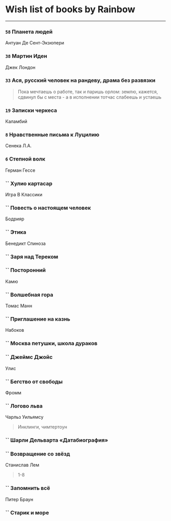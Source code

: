 # Wish list of books by Rainbow
---

### `58` Планета людей
Антуан Де Сент-Экзюпери

### `38` Мартин Иден
Джек Лондон

### `33` Ася, русский человек на рандеву, драма без развязки
> Пока мечтаешь о работе, так и паришь орлом: землю, кажется, сдвинул бы с места - а в исполнении тотчас слабеешь и устаешь

### `19` Записки черкеса
Каламбий

### `8` Нравственные письма к Луцилию
Сенека Л.А.

### `6` Степной волк
Герман Гессе

### `` Хулио картасар
Игра В Классики

### `` Повесть о настоящем человек

Бодрияр

### `` Этика
Бенедикт Спиноза

### `` Заря над Тереком

### `` Посторонний
Камю

### `` Волшебная гора
Томас Манн

### `` Приглашение на казнь
Набоков

### `` Москва петушки, школа дураков

### `` Джеймс Джойс
Улис

### `` Бегство от свободы
Фромм

### `` Логово льва
Чарльз Уильямсу
> Инклинги, чимтертоун

### `` Шарли Дельварта «Датабиография»

### `` Возвращение со звёзд
Станислав Лем
> 1-8

### `` Запомнить всё
Питер Браун

### `` Старик и море

